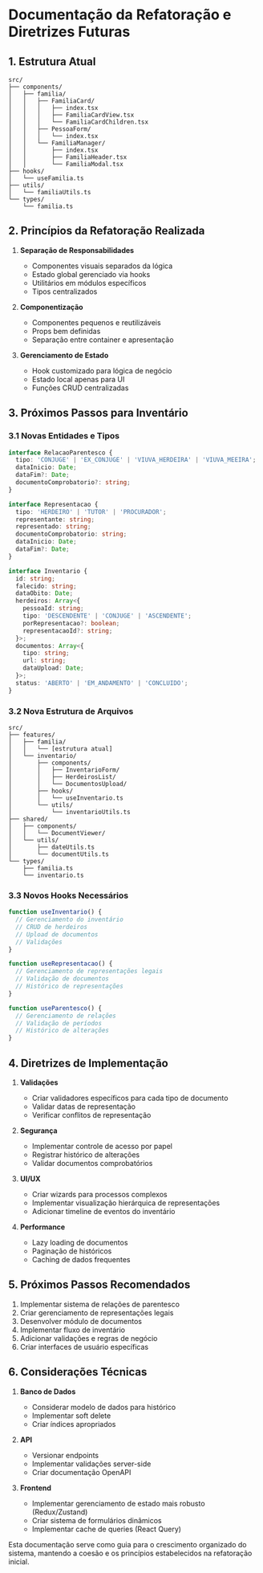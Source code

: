 # Documentação da Refatoração e Diretrizes Futuras

## 1. Estrutura Atual
```
src/
├── components/
│   ├── familia/
│   │   ├── FamiliaCard/
│   │   │   ├── index.tsx
│   │   │   ├── FamiliaCardView.tsx
│   │   │   └── FamiliaCardChildren.tsx
│   │   ├── PessoaForm/
│   │   │   └── index.tsx
│   │   └── FamiliaManager/
│   │       ├── index.tsx
│   │       ├── FamiliaHeader.tsx
│   │       └── FamiliaModal.tsx
├── hooks/
│   └── useFamilia.ts
├── utils/
│   └── familiaUtils.ts
└── types/
    └── familia.ts
```

## 2. Princípios da Refatoração Realizada

1. **Separação de Responsabilidades**
   - Componentes visuais separados da lógica
   - Estado global gerenciado via hooks
   - Utilitários em módulos específicos
   - Tipos centralizados

2. **Componentização**
   - Componentes pequenos e reutilizáveis
   - Props bem definidas
   - Separação entre container e apresentação

3. **Gerenciamento de Estado**
   - Hook customizado para lógica de negócio
   - Estado local apenas para UI
   - Funções CRUD centralizadas

## 3. Próximos Passos para Inventário

### 3.1 Novas Entidades e Tipos
```typescript:src/types/inventario.ts
interface RelacaoParentesco {
  tipo: 'CONJUGE' | 'EX_CONJUGE' | 'VIUVA_HERDEIRA' | 'VIUVA_MEEIRA';
  dataInicio: Date;
  dataFim?: Date;
  documentoComprobatorio?: string;
}

interface Representacao {
  tipo: 'HERDEIRO' | 'TUTOR' | 'PROCURADOR';
  representante: string;
  representado: string;
  documentoComprobatorio: string;
  dataInicio: Date;
  dataFim?: Date;
}

interface Inventario {
  id: string;
  falecido: string;
  dataObito: Date;
  herdeiros: Array<{
    pessoaId: string;
    tipo: 'DESCENDENTE' | 'CONJUGE' | 'ASCENDENTE';
    porRepresentacao?: boolean;
    representacaoId?: string;
  }>;
  documentos: Array<{
    tipo: string;
    url: string;
    dataUpload: Date;
  }>;
  status: 'ABERTO' | 'EM_ANDAMENTO' | 'CONCLUIDO';
}
```

### 3.2 Nova Estrutura de Arquivos

```
src/
├── features/
│   ├── familia/
│   │   └── [estrutura atual]
│   └── inventario/
│       ├── components/
│       │   ├── InventarioForm/
│       │   ├── HerdeirosList/
│       │   └── DocumentosUpload/
│       ├── hooks/
│       │   └── useInventario.ts
│       └── utils/
│           └── inventarioUtils.ts
├── shared/
│   ├── components/
│   │   └── DocumentViewer/
│   └── utils/
│       ├── dateUtils.ts
│       └── documentUtils.ts
└── types/
    ├── familia.ts
    └── inventario.ts
```

### 3.3 Novos Hooks Necessários

```typescript:src/features/inventario/hooks/useInventario.ts
function useInventario() {
  // Gerenciamento do inventário
  // CRUD de herdeiros
  // Upload de documentos
  // Validações
}

function useRepresentacao() {
  // Gerenciamento de representações legais
  // Validação de documentos
  // Histórico de representações
}

function useParentesco() {
  // Gerenciamento de relações
  // Validação de períodos
  // Histórico de alterações
}
```

## 4. Diretrizes de Implementação

1. **Validações**
   - Criar validadores específicos para cada tipo de documento
   - Validar datas de representação
   - Verificar conflitos de representação

2. **Segurança**
   - Implementar controle de acesso por papel
   - Registrar histórico de alterações
   - Validar documentos comprobatórios

3. **UI/UX**
   - Criar wizards para processos complexos
   - Implementar visualização hierárquica de representações
   - Adicionar timeline de eventos do inventário

4. **Performance**
   - Lazy loading de documentos
   - Paginação de históricos
   - Caching de dados frequentes

## 5. Próximos Passos Recomendados

1. Implementar sistema de relações de parentesco
2. Criar gerenciamento de representações legais
3. Desenvolver módulo de documentos
4. Implementar fluxo de inventário
5. Adicionar validações e regras de negócio
6. Criar interfaces de usuário específicas

## 6. Considerações Técnicas

1. **Banco de Dados**
   - Considerar modelo de dados para histórico
   - Implementar soft delete
   - Criar índices apropriados

2. **API**
   - Versionar endpoints
   - Implementar validações server-side
   - Criar documentação OpenAPI

3. **Frontend**
   - Implementar gerenciamento de estado mais robusto (Redux/Zustand)
   - Criar sistema de formulários dinâmicos
   - Implementar cache de queries (React Query)

Esta documentação serve como guia para o crescimento organizado do sistema, mantendo a coesão e os princípios estabelecidos na refatoração inicial.
